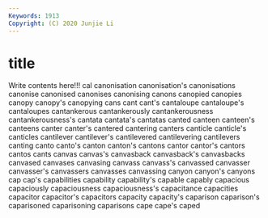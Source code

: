 ```yaml
---
Keywords: 1913
Copyright: (C) 2020 Junjie Li
---
```


# title

Write contents here!!!
cal 
canonisation 
canonisation's 
canonisations 
canonise 
canonised 
canonises 
canonising 
canons
canopied 
canopies 
canopy 
canopy's 
canopying 
cans 
cant 
cant's 
cantaloupe 
cantaloupe's
cantaloupes 
cantankerous 
cantankerously 
cantankerousness 
cantankerousness's 
cantata 
cantata's 
cantatas 
canted 
canteen
canteen's 
canteens 
canter 
canter's 
cantered 
cantering 
canters 
canticle 
canticle's 
canticles
cantilever 
cantilever's 
cantilevered 
cantilevering 
cantilevers 
canting 
canto 
canto's 
canton 
canton's
cantons 
cantor 
cantor's 
cantors 
cantos 
cants 
canvas 
canvas's 
canvasback 
canvasback's
canvasbacks 
canvased 
canvases 
canvasing 
canvass 
canvass's 
canvassed 
canvasser 
canvasser's 
canvassers
canvasses 
canvassing 
canyon 
canyon's 
canyons 
cap 
cap's 
capabilities 
capability 
capability's
capable 
capably 
capacious 
capaciously 
capaciousness 
capaciousness's 
capacitance 
capacities 
capacitor 
capacitor's
capacitors 
capacity 
capacity's 
caparison 
caparison's 
caparisoned 
caparisoning 
caparisons 
cape 
cape's
caped 
